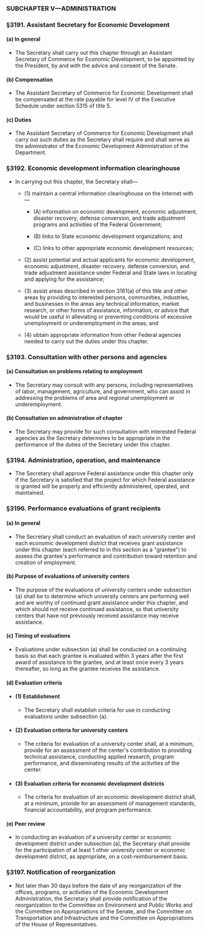 ### SUBCHAPTER V—ADMINISTRATION

### §3191. Assistant Secretary for Economic Development
#### (a) In general
* The Secretary shall carry out this chapter through an Assistant Secretary of Commerce for Economic Development, to be appointed by the President, by and with the advice and consent of the Senate.

#### (b) Compensation
* The Assistant Secretary of Commerce for Economic Development shall be compensated at the rate payable for level IV of the Executive Schedule under section 5315 of title 5.

#### (c) Duties
* The Assistant Secretary of Commerce for Economic Development shall carry out such duties as the Secretary shall require and shall serve as the administrator of the Economic Development Administration of the Department.

### §3192. Economic development information clearinghouse
* In carrying out this chapter, the Secretary shall—

  * (1) maintain a central information clearinghouse on the Internet with—

    * (A) information on economic development, economic adjustment, disaster recovery, defense conversion, and trade adjustment programs and activities of the Federal Government;

    * (B) links to State economic development organizations; and

    * (C) links to other appropriate economic development resources;


  * (2) assist potential and actual applicants for economic development, economic adjustment, disaster recovery, defense conversion, and trade adjustment assistance under Federal and State laws in locating and applying for the assistance;

  * (3) assist areas described in section 3161(a) of this title and other areas by providing to interested persons, communities, industries, and businesses in the areas any technical information, market research, or other forms of assistance, information, or advice that would be useful in alleviating or preventing conditions of excessive unemployment or underemployment in the areas; and

  * (4) obtain appropriate information from other Federal agencies needed to carry out the duties under this chapter.

### §3193. Consultation with other persons and agencies
#### (a) Consultation on problems relating to employment
* The Secretary may consult with any persons, including representatives of labor, management, agriculture, and government, who can assist in addressing the problems of area and regional unemployment or underemployment.

#### (b) Consultation on administration of chapter
* The Secretary may provide for such consultation with interested Federal agencies as the Secretary determines to be appropriate in the performance of the duties of the Secretary under this chapter.

### §3194. Administration, operation, and maintenance
* The Secretary shall approve Federal assistance under this chapter only if the Secretary is satisfied that the project for which Federal assistance is granted will be properly and efficiently administered, operated, and maintained.

### §3196. Performance evaluations of grant recipients
#### (a) In general
* The Secretary shall conduct an evaluation of each university center and each economic development district that receives grant assistance under this chapter (each referred to in this section as a "grantee") to assess the grantee's performance and contribution toward retention and creation of employment.

#### (b) Purpose of evaluations of university centers
* The purpose of the evaluations of university centers under subsection (a) shall be to determine which university centers are performing well and are worthy of continued grant assistance under this chapter, and which should not receive continued assistance, so that university centers that have not previously received assistance may receive assistance.

#### (c) Timing of evaluations
* Evaluations under subsection (a) shall be conducted on a continuing basis so that each grantee is evaluated within 3 years after the first award of assistance to the grantee, and at least once every 3 years thereafter, so long as the grantee receives the assistance.

#### (d) Evaluation criteria
* #### (1) Establishment
  * The Secretary shall establish criteria for use in conducting evaluations under subsection (a).

* #### (2) Evaluation criteria for university centers
  * The criteria for evaluation of a university center shall, at a minimum, provide for an assessment of the center's contribution to providing technical assistance, conducting applied research, program performance, and disseminating results of the activities of the center.

* #### (3) Evaluation criteria for economic development districts
  * The criteria for evaluation of an economic development district shall, at a minimum, provide for an assessment of management standards, financial accountability, and program performance.

#### (e) Peer review
* In conducting an evaluation of a university center or economic development district under subsection (a), the Secretary shall provide for the participation of at least 1 other university center or economic development district, as appropriate, on a cost-reimbursement basis.

### §3197. Notification of reorganization
* Not later than 30 days before the date of any reorganization of the offices, programs, or activities of the Economic Development Administration, the Secretary shall provide notification of the reorganization to the Committee on Environment and Public Works and the Committee on Appropriations of the Senate, and the Committee on Transportation and Infrastructure and the Committee on Appropriations of the House of Representatives.